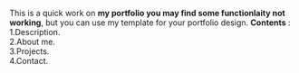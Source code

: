 This is a quick work on **my portfolio you may find some functionlaity not working**, but you can use my template for your portfolio design.
**Contents** : <br>
1.Description. <br>
2.About me. <br>
3.Projects. <br>
4.Contact. 


